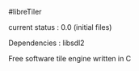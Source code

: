 #libreTiler

current status : 0.0 (initial files)


Dependencies : libsdl2

Free software tile engine written in C
